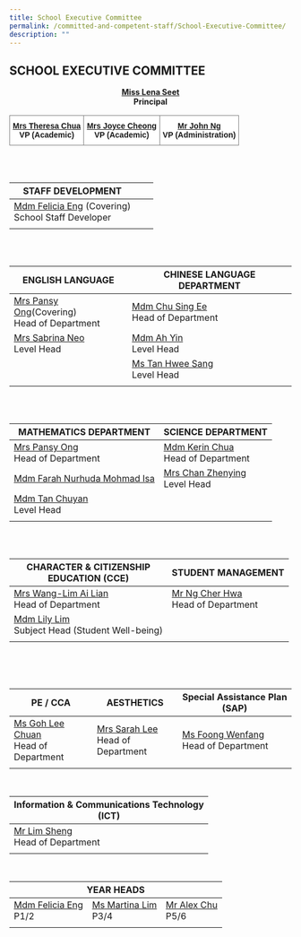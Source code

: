 ```yaml
---
title: School Executive Committee
permalink: /committed-and-competent-staff/School-Executive-Committee/
description: ""
---
```

## SCHOOL EXECUTIVE COMMITTEE

**<center><a href="mailto:holyinnocentspri@moe.edu.sg">Miss Lena Seet</a><br>Principal</center>**

<style type="text/css">
.tg  {border-collapse:collapse;border-spacing:0;}
.tg td{border-color:black;border-style:solid;border-width:1px;font-family:Arial, sans-serif;font-size:14px;
  overflow:hidden;padding:10px 5px;word-break:normal;}
.tg th{border-color:black;border-style:solid;border-width:1px;font-family:Arial, sans-serif;font-size:14px;
  font-weight:normal;overflow:hidden;padding:10px 5px;word-break:normal;}
.tg .tg-yfep{background-color:#FFF;border-color:inherit;font-weight:bold;text-align:center;vertical-align:top}
</style>
<table class="tg">
<thead>
  <tr>
    <td class="tg-yfep"><a href="mailto:holyinnocentspri@moe.edu.sg">Mrs Theresa Chua</a><br><span style="background-color:#FFF">VP (Academic)</span></td>
    <td class="tg-yfep"><a href="mailto:holyinnocentspri@moe.edu.sg">Mrs Joyce Cheong</a><br><span style="background-color:#FFF">VP (Academic)</span></td>
<td class="tg-yfep"><a href="mailto:holyinnocentspri@moe.edu.sg">Mr John Ng</a><br>VP (Administration) <span style="color:#000"></span>
  </td>
</thead>
</table>

<br>
<br>

|STAFF DEVELOPMENT |  |  |
| -------- | -------- | -------- |
|<a href="mailto:eng_li_yun_felicia@moe.edu.sg">Mdm Felicia Eng</a> (Covering)<br>School Staff Developer |||
|||

<br>
<br>

| ENGLISH LANGUAGE | CHINESE LANGUAGE DEPARTMENT |
| -------- | -------- | 
| <a href="mailto:neo_kim_sian_pansy@moe.edu.sg">Mrs Pansy Ong</a>(Covering)<br>Head of Department| <a href="mailto:chu_sing_ee@moe.edu.sg">Mdm Chu Sing Ee</a><br>Head of Department |
|<a href="mailto:koh_rui_en_sabrina@moe.edu.sg">Mrs Sabrina Neo</a> <br>Level Head|<a href="mailto:ma_ah_yin@moe.edu.sg">Mdm Ah Yin </a><br>Level Head|
||<a href="mailto:tan_hwee_sang@moe.edu.sg">Ms Tan Hwee Sang</a><br>Level Head|
|||

<br>
<br>




| MATHEMATICS DEPARTMENT | SCIENCE DEPARTMENT |
| -------- | -------- |
|<a href="mailto:neo_kim_sian_pansy@moe.edu.sg">Mrs Pansy Ong</a><br>Head of Department| <a href="mailto:chua_sze_yi@moe.edu.sg">Mdm Kerin Chua</a><br>Head of Department|
|<a href="mailto:farah_nurhuda_mohmad_isa@moe.edu.sg">Mdm Farah Nurhuda Mohmad Isa|<a href="mailto:chua_sze_yi@moe.edu.sg">Mrs Chan Zhenying</a><br>Level Head|
|<a href="mailto:tan_chuyan@moe.edu.sg">Mdm Tan Chuyan</a><br>Level Head||
|||

<br>
<br>

	

| CHARACTER &amp; CITIZENSHIP<br>EDUCATION (CCE)| STUDENT MANAGEMENT|
| -------- | -------- |
|<a href="mailto:wang-lim_ai_lian@moe.edu.sg">Mrs Wang-Lim Ai Lian</a><br>Head of Department|<a href="mailto:ng_cher_hwa@moe.edu.sg">Mr Ng Cher Hwa</a><br>Head of Department|
|<a href="mailto:lim_lily_a@moe.edu.sg">Mdm Lily Lim</a><br>Subject Head (Student Well-being)||
|||

<br>
<br>
<br>

<table>
<thead>
  <tr>
    <th>PE / CCA</th>
    <th>AESTHETICS</th>
    <th>Special Assistance Plan (SAP)</th>
  </tr>
</thead>
<tbody>
  <tr>
    <td><a href="mailto:goh_lee_chuan@moe.edu.sg">Ms Goh Lee Chuan</a><br>Head of Department</td>
    <td><a href="mailto:sarah_koh_hui_khoon@moe.edu.sg">Mrs Sarah Lee</a><br>Head of Department</td>
    <td><a href="mailto:foong_wenfang@moe.edu.sg">Ms Foong Wenfan</a>g<br>Head of Department<br></td>
  </tr>
 <td></td>
    <td></td>
  </tr>
</tbody>
</table>

<br>

<table>
<thead>
  <tr>
    <th>Information &amp; Communications Technology<br>(ICT)</th>
  </tr>
</thead>
<tbody>
  <tr>
    <td>                       <a href="mailto:lim_sheng@moe.edu.sg">M</a><a href="mailto:lim_sheng@moe.edu.sg">r Lim Sheng</a><br>Head of Department</td>
  </tr><td></td>
</tbody>
</table>

<br>

<table>
<thead>
  <tr>
    <th colspan="3">YEAR HEADS</th>
  </tr>
</thead>
<tbody>
  <tr>
    <td><a href="mailto:eng_li_yun_felicia@moe.edu.sg">Mdm Felicia Eng</a><br>P1/2</td>
    <td><a href="mailto:lim_soo_ngee_martina@moe.edu.sg">Ms Martina Lim</a><br>P3/4</td>
    <td><a href="mailto:chu_yunfeng_alex@moe.edu.sg">Mr Alex Chu</a><br>P5/6</td>
  </tr> <td></td>
</tbody>
</table>